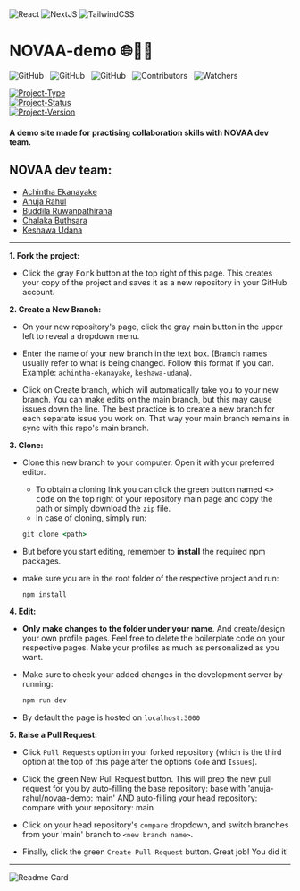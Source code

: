 ## <!--  -->

![React](https://img.shields.io/badge/-react-000?style=for-the-badge&logo=react)
![NextJS](https://img.shields.io/badge/-next.js-000?style=for-the-badge&logo=next.js)
![TailwindCSS](https://img.shields.io/badge/-tailwindcss-000?style=for-the-badge&logo=tailwindcss)

# NOVAA-demo 🌐🧑‍💻

![GitHub](https://img.shields.io/github/forks/anuja-rahul/novaa-demo?style=for-the-badge&logo=github)
&nbsp;
![GitHub](https://img.shields.io/github/license/anuja-rahul/novaa-demo?style=for-the-badge&logo=github)
&nbsp;
![GitHub](https://img.shields.io/github/stars/anuja-rahul/novaa-demo?style=for-the-badge&logo=github)
&nbsp;
![Contributors](https://img.shields.io/github/contributors/anuja-rahul/novaa-demo?style=for-the-badge&logo=github)
&nbsp;
![Watchers](https://img.shields.io/github/watchers/anuja-rahul/novaa-demo?style=for-the-badge&logo=github)

[![Project-Type](https://img.shields.io/badge/Project%20type-Frontend-darkblue.svg)](https://github.com/anuja-rahul/novaa-demo)
&nbsp;  
[![Project-Status](https://img.shields.io/badge/Project%20Status-working_on_basic_ui-yellow.svg)](https://github.com/anuja-rahul/novaa-demo)
&nbsp;  
[![Project-Version](https://img.shields.io/badge/Version-v0.1-green.svg)](https://github.com/anuja-rahul/shop-nextjs)

#### A demo site made for practising collaboration skills with NOVAA dev team.

## NOVAA dev team:

- [Achintha Ekanayake](https://github.com/MrAchintha1)
- [Anuja Rahul](https://github.com/anuja-rahul)
- [Buddila Ruwanpathirana](https://github.com/20230093Buddila)
- [Chalaka Buthsara](https://github.com/)
- [Keshawa Udana](https://github.com/KeshUdana)

---

**1. Fork the project:**

- Click the gray <kbd>Fork</kbd> button at the top right of this page. This creates your copy of the project and saves it as a new repository in your GitHub account.

**2. Create a New Branch:**

- On your new repository's page, click the gray main button in the upper left to reveal a dropdown menu.

- Enter the name of your new branch in the text box. (Branch names usually refer to what is being changed. Follow this format if you can. Example: `achintha-ekanayake`, `keshawa-udana`).

- Click on Create branch, which will automatically take you to your new branch. You can make edits on the main branch, but this may cause issues down the line. The best practice is to create a new branch for each separate issue you work on. That way your main branch remains in sync with this repo's main branch.

**3. Clone:**

- Clone this new branch to your computer. Open it with your preferred editor.

  - To obtain a cloning link you can click the green button named <kbd><> code</kbd> on the top right of your repository main page and copy the path or simply download the `zip` file.
  - In case of cloning, simply run:

  ```cmd
  git clone <path>
  ```

- But before you start editing, remember to <b>install</b> the required npm packages.

- make sure you are in the root folder of the respective project and run:

  ```cmd
  npm install
  ```

**4. Edit:**

- <b>Only make changes to the folder under your name</b>. And create/design your own profile pages. Feel free to delete the boilerplate code on your respective pages. Make your profiles as much as personalized as you want.

- Make sure to check your added changes in the development server by running:

  ```cmd
  npm run dev
  ```

- By default the page is hosted on `localhost:3000`

**5. Raise a Pull Request:**

- Click `Pull Requests` option in your forked repository (which is the third option at the top of this page after the options `Code` and `Issues`).

- Click the green New Pull Request button. This will prep the new pull request for you by auto-filling the base repository: base with 'anuja-rahul/novaa-demo: main' AND auto-filling your head repository: compare with your repository: main

- Click on your head repository's `compare` dropdown, and switch branches from your 'main' branch to `<new branch name>`.

- Finally, click the green `Create Pull Request` button. Great job! You did it!

---

![Readme Card](https://github-readme-stats.vercel.app/api/pin/?username=anuja-rahul&repo=novaa-demo&theme=nightowl)
